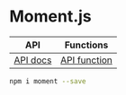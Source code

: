 # Moment.js

|API|Functions|
|-|-|
|[API docs](https://momentjs.com/docs/)|[API function](https://momentjs.com/guides/)|
```sh
npm i moment --save
```
